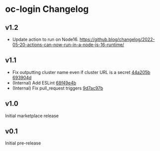 # oc-login Changelog

## v1.2
- Update action to run on Node16. https://github.blog/changelog/2022-05-20-actions-can-now-run-in-a-node-js-16-runtime/

## v1.1
- Fix outputting cluster name even if cluster URL is a secret [44a205b](https://github.com/redhat-actions/oc-login/commit/44a205bfdb2855939f9aca5fd1ac86d33e8083f4) [693904d](https://github.com/redhat-actions/oc-login/commit/693904d88f5051924eb54000836f17191013927d)
- (Internal) Add ESLint [68f49e4b](https://github.com/redhat-actions/oc-login/commit/68f49e4bbabef567725fc41b73c3dec2d726a670)
- (Internal) Fix pull_request triggers [9d7ac97b](https://github.com/redhat-actions/oc-login/commit/9d7ac97b2abf83109ddf637a3be1fef8a197f4c6)

## v1.0
Initial marketplace release


## v0.1
Initial pre-release
